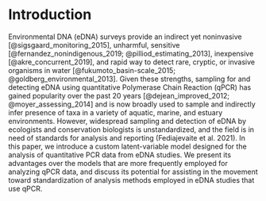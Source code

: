 # Introduction

<!-- Background info about eDNA studies generally -->

Environmental DNA (eDNA) surveys provide an indirect yet noninvasive
[@sigsgaard_monitoring_2015], unharmful, sensitive
[@fernandez_nonindigenous_2019; @pilliod_estimating_2013], inexpensive
[@akre_concurrent_2019], and rapid way to detect rare, cryptic, or
invasive organisms in water
[@fukumoto_basin-scale_2015; @goldberg_environmental_2013]. Given these
strengths, sampling for and detecting eDNA using quantitative
Polymerase Chain Reaction (qPCR) has gained popularity over the past
20 years [@dejean_improved_2012; @moyer_assessing_2014] and is now broadly
used to sample and indirectly infer presence of taxa in a variety of
aquatic, marine, and estuary environments. However, widespread
sampling and detection of eDNA by ecologists and conservation
biologists is unstandardized, and the field is in need of standards
for analysis and reporting (Fediajevaite et al. 2021). In this paper,
we introduce a custom latent-variable model designed for the analysis
of quantitative PCR data from eDNA studies. We present its advantages
over the models that are more frequently employed for analyzing qPCR
data, and discuss its potential for assisting in the movement toward
standardization of analysis methods employed in eDNA studies that use
qPCR.

